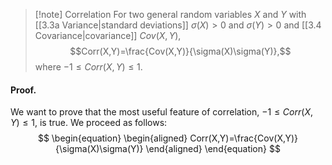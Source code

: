 >[!note] Correlation
>For two general random variables $X$ and $Y$ with [[3.3a Variance|standard deviations]] $\sigma(X) > 0$ and $\sigma(Y) > 0$ and [[3.4 Covariance|covariance]] $Cov(X,Y)$,
>$$Corr(X,Y)=\frac{Cov(X,Y)}{\sigma(X)\sigma(Y)},$$
>where $-1 \leq Corr(X,Y) \leq 1.$
#### Proof.
We want to prove that the most useful feature of correlation, $-1 \leq Corr(X,Y) \leq 1$, is true. We proceed as follows:
$$
\begin{equation}
\begin{aligned}
Corr(X,Y)=\frac{Cov(X,Y)}{\sigma(X)\sigma(Y)}
\end{aligned}
\end{equation}
$$